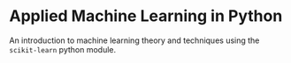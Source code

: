 Applied Machine Learning in Python
==================================

An introduction to machine learning theory and techniques using the `scikit-learn` python module.

